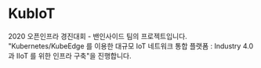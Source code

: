 # KubIoT
2020 오픈인프라 경진대회 - 밴인사이드 팀의 프로젝트입니다. 
"Kubernetes/KubeEdge 를 이용한 대규모 IoT 네트워크 통합 플랫폼 : Industry 4.0 과 IIoT 를 위한 인프라 구축"을 진행합니다.
